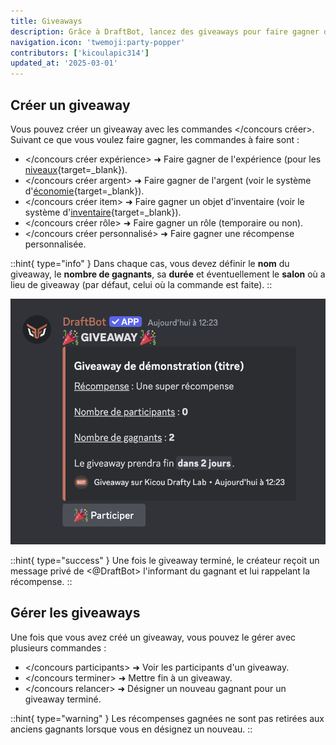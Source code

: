 ```yaml
---
title: Giveaways
description: Grâce à DraftBot, lancez des giveaways pour faire gagner de superbes récompenses à vos membres !
navigation.icon: 'twemoji:party-popper'
contributors: ['kicoulapic314']
updated_at: '2025-03-01'
---
```

## Créer un giveaway

Vous pouvez créer un giveaway avec les commandes \</concours créer>. Suivant ce que vous voulez faire gagner, les commandes à faire sont :

- </concours créer expérience> ➜ Faire gagner de l'expérience (pour les [niveaux](https://www.draftbot.fr/docs/modules/niveaux){target=_blank}).
- </concours créer argent> ➜ Faire gagner de l'argent (voir le système d'[économie](https://www.draftbot.fr/docs/modules/economie){target=_blank}).
- </concours créer item> ➜ Faire gagner un objet d'inventaire (voir le système d'[inventaire](https://www.draftbot.fr/docs/modules/inventaire){target=_blank}).
- </concours créer rôle> ➜ Faire gagner un rôle (temporaire ou non).
- </concours créer personnalisé> ➜ Faire gagner une récompense personnalisée.

::hint{ type="info" }
  Dans chaque cas, vous devez définir le **nom** du giveaway, le **nombre de gagnants**, sa **durée** et éventuellement le **salon** où a lieu de giveaway (par défaut, celui où la commande est faite).
::

![Aperçu d'un giveaway pour une récompense personnalisée.](../assets/giveaways/apercu_giveaway.png)

::hint{ type="success" }
  Une fois le giveaway terminé, le créateur reçoit un message privé de <@DraftBot> l'informant du gagnant et lui rappelant la récompense.
::

## Gérer les giveaways

Une fois que vous avez créé un giveaway, vous pouvez le gérer avec plusieurs commandes :

- </concours participants> ➜ Voir les participants d'un giveaway.
- </concours terminer> ➜ Mettre fin à un giveaway.
- </concours relancer> ➜ Désigner un nouveau gagnant pour un giveaway terminé.

::hint{ type="warning" }
  Les récompenses gagnées ne sont pas retirées aux anciens gagnants lorsque vous en désignez un nouveau.
::
